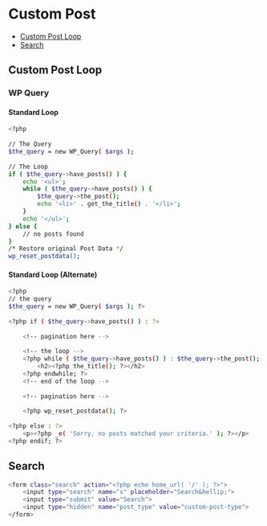 # Custom Post

*   [Custom Post Loop](https://github.com/LoraRyssia/good-wordpress/tree/master/custom-post#custom-post-loop)
*   [Search](https://github.com/LoraRyssia/good-wordpress/tree/master/custom-post#search)


## Custom Post Loop

### WP Query

#### Standard Loop
``` bash
<?php
 
// The Query
$the_query = new WP_Query( $args );
 
// The Loop
if ( $the_query->have_posts() ) {
    echo '<ul>';
    while ( $the_query->have_posts() ) {
        $the_query->the_post();
        echo '<li>' . get_the_title() . '</li>';
    }
    echo '</ul>';
} else {
    // no posts found
}
/* Restore original Post Data */
wp_reset_postdata();
```

#### Standard Loop (Alternate)

``` bash
<?php 
// the query
$the_query = new WP_Query( $args ); ?>
 
<?php if ( $the_query->have_posts() ) : ?>
 
    <!-- pagination here -->
 
    <!-- the loop -->
    <?php while ( $the_query->have_posts() ) : $the_query->the_post(); ?>
        <h2><?php the_title(); ?></h2>
    <?php endwhile; ?>
    <!-- end of the loop -->
 
    <!-- pagination here -->
 
    <?php wp_reset_postdata(); ?>
 
<?php else : ?>
    <p><?php _e( 'Sorry, no posts matched your criteria.' ); ?></p>
<?php endif; ?>
```

## Search

``` bash
<form class="search" action="<?php echo home_url( '/' ); ?>">
    <input type="search" name="s" placeholder="Search&hellip;">
    <input type="submit" value="Search">
    <input type="hidden" name="post_type" value="custom-post-type">
</form>
```






